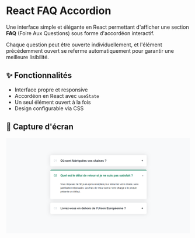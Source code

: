 # React FAQ Accordion

Une interface simple et élégante en React permettant d'afficher une section **FAQ** (Foire Aux Questions) sous forme d'accordéon interactif.

Chaque question peut être ouverte individuellement, et l'élément précédemment ouvert se referme automatiquement pour garantir une meilleure lisibilité.

## ✨ Fonctionnalités

- Interface propre et responsive
- Accordéon en React avec `useState`
- Un seul élément ouvert à la fois
- Design configurable via CSS

## 📸 Capture d'écran

![Aperçu de l'accordéon](./public/screenshot.png)

